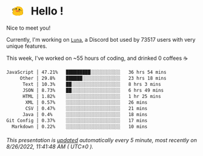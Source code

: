 <h1>   <img src="./spoinky.gif" style="vertical-align:middle;" width="30px">   Hello ! </h1>

Nice to meet you!

Currently, I'm working on <a href='https://github.com/Asgarrrr/Luna'>`Luna`</a>, a Discord bot used by 73517 users with very unique features.

This week, I've worked on ~55 hours of coding, and drinked 0 coffees ☕

```
JavaScript │ 47.21%   █████████░░░░░░░░░░░   36 hrs 54 mins
     Other │ 29.8%    ██████░░░░░░░░░░░░░░   23 hrs 18 mins
      Text │ 10.3%    ██░░░░░░░░░░░░░░░░░░   8 hrs 3 mins
      JSON │ 8.73%    ██░░░░░░░░░░░░░░░░░░   6 hrs 49 mins
      HTML │ 1.82%    ░░░░░░░░░░░░░░░░░░░░   1 hr 25 mins
       XML │ 0.57%    ░░░░░░░░░░░░░░░░░░░░   26 mins
       CSV │ 0.47%    ░░░░░░░░░░░░░░░░░░░░   21 mins
      Java │ 0.4%     ░░░░░░░░░░░░░░░░░░░░   18 mins
Git Config │ 0.37%    ░░░░░░░░░░░░░░░░░░░░   17 mins
  Markdown │ 0.22%    ░░░░░░░░░░░░░░░░░░░░   10 mins
```

###### This presentation is [updated](https://github.com/Asgarrrr) automatically every 5 minute, most recently on 8/26/2022, 11:41:48 AM ( UTC±0 ).
